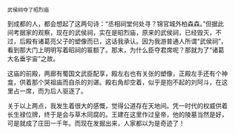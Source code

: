     武侯祠夺了昭烈庙 

   到成都的人，都会想起了这两句诗：“丞相祠堂何处寻？锦官城外柏森森。”但据此间考据家的观察，现在的武侯祠，实在是昭烈庙，原来的武侯祠，已经毁灭，不过，后殿有诸葛亮父子的塑像而已，这话我承认。因为我游普通人所谓“武侯祠”，看到那大门上明明写着昭祠的匾额了。那末，为什么臣夺君席呢？那就为了“诸葛大名垂宇宙”之故。

   这庙的前殿，两廊有蜀国文武臣配享，殿左右也有关张的塑像，正殿左手还有个神龛，供着那个哭祖庙而自杀的刘谌。殿右角却空着，似乎是抱不起的刘阿斗，在这里占一席，而为后人驱逐了。

   关于以上两点，我发生着很大的感慨，觉得公道存在天地间。凭一时代的权威供着长生禄位牌，终于是会与草木同腐的。王建在这里作过皇帝，他的陵墓当然是好，可是就成了庄田一千年。而现在发掘出来，人家都以为是奇迹了！

